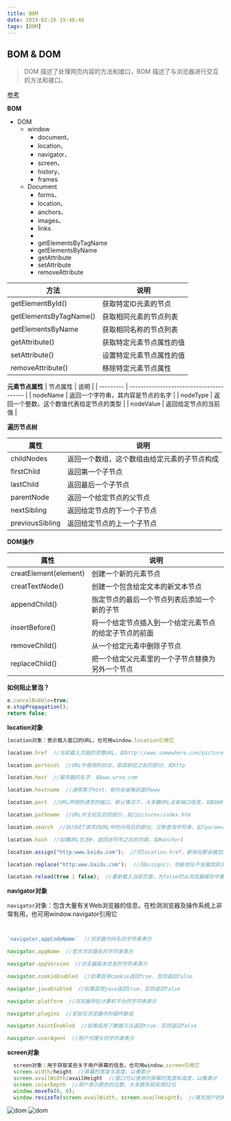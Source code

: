 ```yaml
---
title: BOM
date: 2019-02-26 19:48:48
tags: [DOM]
---
```

## BOM & DOM

> DOM 描述了处理网页内容的方法和接口，BOM 描述了与浏览器进行交互的方法和接口。

[参考](https://segmentfault.com/a/1190000000654274)

**BOM**

- DOM
  - window
    - document、
    - location、
    - navigator、
    - screen、
    - history、
    - frames
  - Document
    - forms、
    - location、
    - anchors、
    - images、
    - links
    - 
    - getElementsByTagName
    - getElementsByName
    - getAttribute
    - setAttribute
    - removeAttribute

| 方法                   | 说明                     |
| ---------------------- | ------------------------ |
| getElementById()       | 获取特定ID元素的节点     |
| getElementsByTagName() | 获取相同元素的节点列表   |
| getElementsByName      | 获取相同名称的节点列表   |
| getAttribute()         | 获取特定元素节点属性的值 |
| setAttribute()         | 设置特定元素节点属性的值 |
| removeAttribute()      | 移除特定元素节点属性     |


**元素节点属性**
| 节点属性  | 说明                                     |
| --------- | ---------------------------------------- |
| nodeName  | 返回一个字符串，其内容是节点的名字       |
| nodeType  | 返回一个整数，这个数值代表给定节点的类型 |
| nodeValue | 返回给定节点的当前值                     |

**遍历节点树**

| 属性            | 说明                                         |
| --------------- | -------------------------------------------- |
| childNodes      | 返回一个数组，这个数组由给定元素的子节点构成 |
| firstChild      | 返回第一个子节点                             |
| lastChild       | 返回最后一个子节点                           |
| parentNode      | 返回一个给定节点的父节点                     |
| nextSibling     | 返回给定节点的下一个子节点                   |
| previousSibling | 返回给定节点的上一个子节点                   |

**DOM操作**

| 属性                  | 说明                                                   |
| --------------------- | ------------------------------------------------------ |
| creatElement(element) | 创建一个新的元素节点                                   |
| creatTextNode()       | 创建一个包含给定文本的新文本节点                       |
| appendChild()         | 指定节点的最后一个节点列表后添加一个新的子节           |
| insertBefore()        | 将一个给定节点插入到一个给定元素节点的给定子节点的前面 |
| removeChild()         | 从一个给定元素中删除子节点                             |
| replaceChild()        | 把一个给定父元素里的一个子节点替换为另外一个节点       |

**如何阻止冒泡？**

```js
e.cancelBubble=true;
e.stopPropagation();
return false;
```


**location对象**

```js
location对象：表示载入窗口的URL，也可用window.location引用它  

location.href  //当前载入页面的完整URL，如http://www.somewhere.com/pictures/index.htm  

location.portocol  //URL中使用的协议，即双斜杠之前的部分，如http 

location.host  //服务器的名字，如www.wrox.com  

location.hostname  //通常等于host，有时会省略前面的www  

location.port  //URL声明的请求的端口，默认情况下，大多数URL没有端口信息，如8080 

location.pathname  //URL中主机名后的部分，如/pictures/index.htm  

location.search  //执行GET请求的URL中的问号后的部分，又称查询字符串，如?param=xxxx  

location.hash  //如果URL包含#，返回该符号之后的内容，如#anchor1  

location.assign("http:www.baidu.com");  //同location.href，新地址都会被加到浏览器的历史栈中  

location.replace("http:www.baidu.com");  //同assign()，但新地址不会被加到浏览器的历史栈中，不能通过back和forward访问  

location.reload(true | false);  //重新载入当前页面，为false时从浏览器缓存中重载，为true时从服务器端重载，默认为false  
```

**navigator对象**

`navigator`对象：包含大量有关Web浏览器的信息，在检测浏览器及操作系统上非常有用，也可用window.navigator引用它  

```js


`navigator.appCodeName`  //浏览器代码名的字符串表示  

navigator.appName  //官方浏览器名的字符串表示  

navigator.appVersion  //浏览器版本信息的字符串表示  

navigator.cookieEnabled  //如果启用cookie返回true，否则返回false  

navigator.javaEnabled  //如果启用java返回true，否则返回false  

navigator.platform  //浏览器所在计算机平台的字符串表示  

navigator.plugins  //安装在浏览器中的插件数组  

navigator.taintEnabled  //如果启用了数据污点返回true，否则返回false  

navigator.userAgent  //用户代理头的字符串表示   
```


**screen对象**

```js
  screen对象：用于获取某些关于用户屏幕的信息，也可用window.screen引用它  
  screen.width/height  //屏幕的宽度与高度，以像素计  
  screen.availWidth/availHeight  //窗口可以使用的屏幕的宽度和高度，以像素计 
  screen.colorDepth  //用户表示颜色的位数，大多数系统采用32位  
  window.moveTo(0, 0);  
  window.resizeTo(screen.availWidth, screen.availHeight);  //填充用户的屏幕   
```

![dom](../images/13.png)
![dom](../images/14.png)